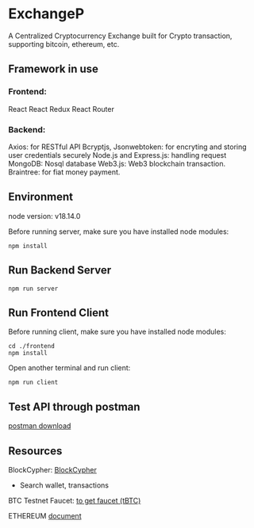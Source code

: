 # ExchangeP
A Centralized Cryptocurrency Exchange built for Crypto transaction, supporting bitcoin, ethereum, etc.

## Framework in use
### Frontend: 
React
React Redux
React Router

### Backend: 
Axios: for RESTful API
Bcryptjs, Jsonwebtoken: for encryting and storing user credentials securely
Node.js and Express.js: handling request
MongoDB: Nosql database
Web3.js: Web3 blockchain transaction.
Braintree: for fiat money payment.



## Environment
node version: v18.14.0

Before running server, make sure you have installed node modules: 

```
npm install
```

## Run Backend Server
```
npm run server
```

## Run Frontend Client

Before running client, make sure you have installed node modules: 

```
cd ./frontend
npm install
```

Open another terminal and run client:
```
npm run client
```


## Test API through postman

[postman download](https://www.postman.com/downloads/)

## Resources

BlockCypher: [BlockCypher](https://live.blockcypher.com/bcy/)
- Search wallet, transactions

BTC Testnet Faucet:  [to get faucet (tBTC)](https://coinfaucet.eu/en/btc-testnet/)

ETHEREUM [document](https://ethereum.org/en/developers/docs/intro-to-ethereum/)

